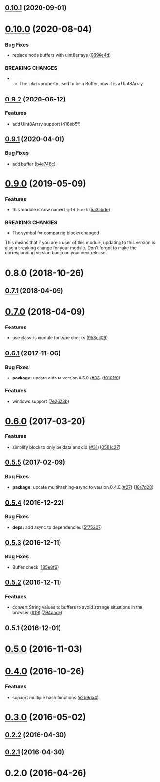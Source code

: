 <a name="0.10.1"></a>
## [0.10.1](https://github.com/ipld/js-ipld-block/compare/v0.10.0...v0.10.1) (2020-09-01)



<a name="0.10.0"></a>
# [0.10.0](https://github.com/ipld/js-ipld-block/compare/v0.9.2...v0.10.0) (2020-08-04)


### Bug Fixes

* replace node buffers with uint8arrays ([0696e4d](https://github.com/ipld/js-ipld-block/commit/0696e4d))


### BREAKING CHANGES

* - The `.data` property used to be a Buffer, now it is a Uint8Array



<a name="0.9.2"></a>
## [0.9.2](https://github.com/ipld/js-ipld-block/compare/v0.9.1...v0.9.2) (2020-06-12)


### Features

* add Uint8Array support ([418eb5f](https://github.com/ipld/js-ipld-block/commit/418eb5f))



<a name="0.9.1"></a>
## [0.9.1](https://github.com/ipld/js-ipld-block/compare/v0.9.0...v0.9.1) (2020-04-01)


### Bug Fixes

* add buffer ([b4e748c](https://github.com/ipld/js-ipld-block/commit/b4e748c))



<a name="0.9.0"></a>
# [0.9.0](https://github.com/ipld/js-ipld-block/compare/v0.8.0...v0.9.0) (2019-05-09)


### Features

* this module is now named `ipld-block` ([5a3bbde](https://github.com/ipld/js-ipld-block/commit/5a3bbde))


### BREAKING CHANGES

* The symbol for comparing blocks changed

This means that if you are a user of this module, updating to this version
is also a breaking change for your module. Don't forgot to make the corresponding
version bump on your next release.



<a name="0.8.0"></a>
# [0.8.0](https://github.com/ipfs/js-ipfs-block/compare/v0.7.1...v0.8.0) (2018-10-26)



<a name="0.7.1"></a>
## [0.7.1](https://github.com/ipfs/js-ipfs-block/compare/v0.7.0...v0.7.1) (2018-04-09)



<a name="0.7.0"></a>
# [0.7.0](https://github.com/ipfs/js-ipfs-block/compare/v0.6.1...v0.7.0) (2018-04-09)


### Features

* use class-is module for type checks ([958cd09](https://github.com/ipfs/js-ipfs-block/commit/958cd09))



<a name="0.6.1"></a>
## [0.6.1](https://github.com/ipfs/js-ipfs-block/compare/v0.6.0...v0.6.1) (2017-11-06)


### Bug Fixes

* **package:** update cids to version 0.5.0 ([#33](https://github.com/ipfs/js-ipfs-block/issues/33)) ([f0101f0](https://github.com/ipfs/js-ipfs-block/commit/f0101f0))


### Features

* windows support  ([7e2623b](https://github.com/ipfs/js-ipfs-block/commit/7e2623b))



<a name="0.6.0"></a>
# [0.6.0](https://github.com/ipfs/js-ipfs-block/compare/v0.5.5...v0.6.0) (2017-03-20)


### Features

* simplify block to only be data and cid ([#31](https://github.com/ipfs/js-ipfs-block/issues/31)) ([0581c27](https://github.com/ipfs/js-ipfs-block/commit/0581c27))



<a name="0.5.5"></a>
## [0.5.5](https://github.com/ipfs/js-ipfs-block/compare/v0.5.4...v0.5.5) (2017-02-09)


### Bug Fixes

* **package:** update multihashing-async to version 0.4.0 ([#27](https://github.com/ipfs/js-ipfs-block/issues/27)) ([18a7d28](https://github.com/ipfs/js-ipfs-block/commit/18a7d28))



<a name="0.5.4"></a>
## [0.5.4](https://github.com/ipfs/js-ipfs-block/compare/v0.5.3...v0.5.4) (2016-12-22)


### Bug Fixes

* **deps:** add async to dependencies ([5f75307](https://github.com/ipfs/js-ipfs-block/commit/5f75307))



<a name="0.5.3"></a>
## [0.5.3](https://github.com/ipfs/js-ipfs-block/compare/v0.5.2...v0.5.3) (2016-12-11)


### Bug Fixes

* Buffer check ([185e8f6](https://github.com/ipfs/js-ipfs-block/commit/185e8f6))



<a name="0.5.2"></a>
## [0.5.2](https://github.com/ipfs/js-ipfs-block/compare/v0.5.1...v0.5.2) (2016-12-11)


### Features

* convert String values to buffers to avoid strange situations in the browser ([#19](https://github.com/ipfs/js-ipfs-block/issues/19)) ([794dade](https://github.com/ipfs/js-ipfs-block/commit/794dade))



<a name="0.5.1"></a>
## [0.5.1](https://github.com/ipfs/js-ipfs-block/compare/v0.5.0...v0.5.1) (2016-12-01)



<a name="0.5.0"></a>
# [0.5.0](https://github.com/ipfs/js-ipfs-block/compare/v0.4.0...v0.5.0) (2016-11-03)



<a name="0.4.0"></a>
# [0.4.0](https://github.com/ipfs/js-ipfs-block/compare/v0.3.0...v0.4.0) (2016-10-26)


### Features

* support multiple hash functions ([e2b9da4](https://github.com/ipfs/js-ipfs-block/commit/e2b9da4))



<a name="0.3.0"></a>
# [0.3.0](https://github.com/ipfs/js-ipfs-block/compare/v0.2.2...v0.3.0) (2016-05-02)



<a name="0.2.2"></a>
## [0.2.2](https://github.com/ipfs/js-ipfs-block/compare/v0.2.1...v0.2.2) (2016-04-30)



<a name="0.2.1"></a>
## [0.2.1](https://github.com/ipfs/js-ipfs-block/compare/v0.2.0...v0.2.1) (2016-04-30)



<a name="0.2.0"></a>
# 0.2.0 (2016-04-26)



